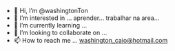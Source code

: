 - 👋 Hi, I’m @washingtonTon
- 👀 I’m interested in ... aprender... trabalhar na area...
- 🌱 I’m currently learning ...
- 💞️ I’m looking to collaborate on ...
- 📫 How to reach me ... washington_caio@hotmail.com

<!---
washingtonTon/washingtonTon is a ✨ special ✨ repository because its `README.md` (this file) appears on your GitHub profile.
You can click the Preview link to take a look at your changes.
--->
